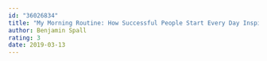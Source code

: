```yaml
---
id: "36026834"
title: "My Morning Routine: How Successful People Start Every Day Inspired"
author: Benjamin Spall
rating: 3
date: 2019-03-13
---
```


	